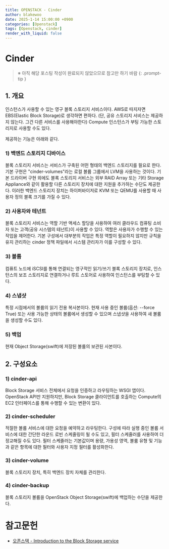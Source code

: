 ```yaml
---
title: OPENSTACK - Cinder
author: blakewoo
date: 2025-1-14 15:00:00 +0900
categories: [Openstack]
tags: [Openstack, cinder] 
render_with_liquid: false
---
```


# Cinder

> ※ 아직 해당 포스팅 작성이 완료되지 않았으므로 참고만 하기 바람
{: .prompt-tip }

## 1. 개요
인스턴스가 사용할 수 있는 영구 블록 스토리지 서비스이다. AWS로 따지자면 EBS(Elastic Block Storage)로 생각하면 편하다.
(단, 공유 스토리지 서비스는 제공하지 않는다. 그건 다른 서비스를 사용해야한다)
Compute 인스턴스가 부팅 가능한 스토리지로 사용할 수도 있다.

제공하는 기능은 아래와 같다.

### 1) 백엔드 스토리지 디바이스
블록 스토리지 서비스는 서비스가 구축된 어떤 형태의 백엔드 스토리지를 필요로 한다. 기본 구현은 "cinder-volumes"라는 로컬 볼륨 그룹에서
LVM을 사용하는 것이다. 기본 드라이버 구현 외에도 블록 스토리지 서비스는 외부 RAID Array 또는 기타 Storage Appliance와 같이 활용할 다른
스토리지 장치에 대한 지원을 추가하는 수단도 제공한다. 이러한 백엔드 스토리지 장치는 하이퍼바이저로 KVM 또는 QEMU를 사용할 때 사용자 정의 블록
크기를 가질 수 있다.

### 2) 사용자와 테넌트
블록 스토리지 서비스는 역할 기반 액세스 할당을 사용하여 여러 클라우드 컴퓨팅 소비자 또는 고객(공유 시스템의 테넌트)이 사용할 수 있다.
역할은 사용자가 수행할 수 있는 작업을 제어한다. 기본 구성에서 대부분의 작업은 특정 역할이 필요하지 않지만 규칙을 유지 관리하는 cinder
정책 파일에서 시스템 관리자가 이를 구성할 수 있다.

### 3) 볼륨
컴퓨트 노드에 iSCSI를 통해 연결되는 영구적인 읽기/쓰기 블록 스토리지 장치로,
인스턴스의 보조 스토리지로 연결하거나 루트 스토어로 사용하여 인스턴스를 부팅할 수 있다.

### 4) 스냅샷
특정 시점에서의 볼륨의 읽기 전용 복사본이다. 현재 사용 중인 볼륨(옵션: --force True) 또는 사용 가능한 상태의 볼륨에서 생성할 수 있으며
스냅샷을 사용하여 새 볼륨을 생성할 수도 있다.

### 5) 백업
현재 Object Storage(swift)에 저장된 볼륨의 보관된 사본이다.


## 2. 구성요소

### 1) cinder-api
Block Storage 서비스 전체에서 요청을 인증하고 라우팅하는 WSGI 앱이다. OpenStack API만 지원하지만,
Block Storage 클라이언트를 호출하는 Compute의 EC2 인터페이스를 통해 수행할 수 있는 변환이 있다.

### 2) cinder-scheduler
적절한 볼륨 서비스에 대한 요청을 예약하고 라우팅한다. 구성에 따라 실행 중인 볼륨 서비스에 대한 간단한 라운드 로빈 스케줄링이 될 수도 있고,
필터 스케줄러를 사용하여 더 정교해질 수도 있다. 필터 스케줄러는 기본값이며 용량, 가용성 영역, 볼륨 유형 및 기능과 같은 항목에 대한 필터와
사용자 지정 필터를 활성화한다.

### 3) cinder-volume
블록 스토리지 장치, 특히 백엔드 장치 자체를 관리한다.

### 4) cinder-backup
블록 스토리지 볼륨을 OpenStack Object Storage(swift)에 백업하는 수단을 제공한다.




# 참고문헌
- [오픈스택 - Introduction to the Block Storage service](https://docs.openstack.org/cinder/latest/configuration/block-storage/block-storage-overview.html)


